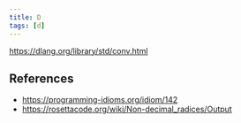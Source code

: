 ```yaml
---
title: D
tags: [d]
---
```


<https://dlang.org/library/std/conv.html>

## References

- <https://programming-idioms.org/idiom/142>
- <https://rosettacode.org/wiki/Non-decimal_radices/Output>
